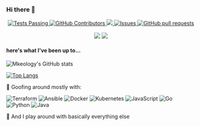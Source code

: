 ### Hi there 👋 

<p align="center">
    <a href="https://github.com/mkeology/github-readme-stats/actions">
      <img alt="Tests Passing" src="https://github.com/mkeology/github-readme-stats/workflows/Test/badge.svg" />
    </a>
    <a href="https://github.com/mkeology/github-readme-stats/graphs/contributors">
      <img alt="GitHub Contributors" src="https://img.shields.io/github/contributors/mkeology/github-readme-stats" />
    </a>
    <a href="https://codecov.io/gh/mkeology/github-readme-stats">
      <img src="https://codecov.io/gh/mkeology/github-readme-stats/branch/master/graph/badge.svg" />
    </a>
    <a href="https://github.com/mkeology/github-readme-stats/issues">
      <img alt="Issues" src="https://img.shields.io/github/issues/mkeology/github-readme-stats?color=0088ff" />
    </a>
    <a href="https://github.com/mkeology/github-readme-stats/pulls">
      <img alt="GitHub pull requests" src="https://img.shields.io/github/issues-pr/mkeology/github-readme-stats?color=0088ff" />
    </a>
    <br />
    <br />
      <img src="https://img.shields.io/badge/Supported%20by-VSCode%20Power%20User%20%E2%86%92-gray.svg?colorA=655BE1&colorB=4F44D6&style=for-the-badge"/>
      <img src="https://img.shields.io/badge/Supported%20by-Node%20Cli.com%20%E2%86%92-gray.svg?colorA=61c265&colorB=4CAF50&style=for-the-badge"/>
  </p>
  
#### here's what I've been up to...
![Mkeology's GitHub stats](https://github-readme-stats.vercel.app/api?username=mkeology&show_icons=true&hide_title=true&theme=solarized-dark&count_private=true&hide=stars)

[![Top Langs](https://github-readme-stats.vercel.app/api/top-langs/?username=mkeology&layout=compact&theme=solarized-dark&count_private=true&show_icons=true)](https://github.com/mkeology/github-readme-stats)

🤔 Goofing around mostly with:

![Terraform](https://img.shields.io/badge/Terraform-8e7cc3.svg?style=for-the-badge&logo=terraform&logoColor=white)
![Ansible](https://img.shields.io/badge/ansible-f44336.svg?style=for-the-badge&logo=ansible&logoColor=white)
![Docker](https://img.shields.io/badge/docker-6fa8dc.svg?style=for-the-badge&logo=docker&logoColor=white)
![Kubernetes](https://img.shields.io/badge/kubernetes-%23326ce5.svg?style=for-the-badge&logo=kubernetes&logoColor=white)
![JavaScript](https://img.shields.io/badge/JavaScript-323330?style=for-the-badge&logo=javascript&logoColor=F7DF1E)
![Go](https://img.shields.io/badge/Go-00ADD8?style=for-the-badge&logo=go&logoColor=white)
![Python](https://img.shields.io/badge/python-3670A0?style=for-the-badge&logo=python&logoColor=ffdd54)
![Java](https://img.shields.io/badge/java-%23ED8B00.svg?style=for-the-badge&logo=OpenJDK&logoColor=white)

🌱 And I play around with basically everything else
<!--
**mkeology/mkeology** is a ✨ _special_ ✨ repository because its `README.md` (this file) appears on your GitHub profile.

Here are some ideas to get you started:

- 🔭 I’m currently working on ...
- 🌱 I’m currently learning ...
- 👯 I’m looking to collaborate on ...
- 🤔 I’m looking for help with ...
- 💬 Ask me about ...
- 📫 How to reach me: ...
- 😄 Pronouns: ...
- ⚡ Fun fact: ...
-->
